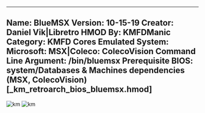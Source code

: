 -----------------------
Name: BlueMSX
Version: 10-15-19
Creator: Daniel Vik|Libretro
HMOD By: KMFDManic
Category: KMFD Cores
Emulated System: Microsoft: MSX|Coleco: ColecoVision
Command Line Argument: /bin/bluemsx
Prerequisite BIOS: system/Databases & Machines dependencies (MSX, ColecoVision) **[_km_retroarch_bios_bluemsx.hmod]**
-----------------------
![km](https://i.imgur.com/6dPtud5.png)
![km](https://i.imgur.com/gd5F8Wy.png)
